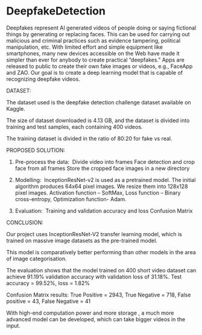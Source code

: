 # DeepfakeDetection
Deepfakes represent AI generated videos of people doing or saying fictional things by generating or replacing faces. This can be used for carrying out malicious and criminal practices such as evidence tampering, political manipulation, etc. With limited effort and simple equipment like smartphones, many new devices accessible on the Web have made it simpler than ever for anybody to create practical ”deepfakes.” Apps are released to public to create their own fake images or videos, e.g., FaceApp and ZAO.
Our goal is to create a deep learning model that is capable of recognizing deepfake videos.

DATASET: 

The dataset used is the deepfake detection challenge dataset available on Kaggle.

The size of dataset downloaded is 4.13 GB, and the dataset is divided into training and test samples, each containing 400 videos.

The training dataset is divided in the ratio of 80:20 for fake vs real.


PROPOSED SOLUTION: 

1.   Pre-process the data: ​
Divide video into frames​
Face detection and crop face from all frames​
Store the cropped face images in a new directory​

2.   Modelling: ​
InceptionResNet-v2 is used as a pretrained model.​
The initial algorithm produces 64x64 pixel images. We resize them into 128x128 pixel images.​
Activation function – SoftMax, Loss function – Binary cross-entropy, Optimization function- Adam.​

3.   Evaluation: ​
Training and validation accuracy and loss​
Confusion Matrix​


CONCLUSION: 

Our project uses InceptionResNet-V2 transfer learning model, which is trained on massive image datasets as the pre-trained model. ​

This model is comparatively better performing than other models in the area of image categorisation.​

The evaluation  shows that the model trained on 400 short video dataset can achieve 91.19% validation accuracy with validation loss of 31.18%. Test accuracy = 99.52%, loss = 1.82%​

Confusion Matrix results: True Positive = 2943, True Negative = 718, False positive = 43, False Negative = 41

With high-end computation power and more storage , a much more advanced model can be developed, which can take bigger videos in the input. ​
